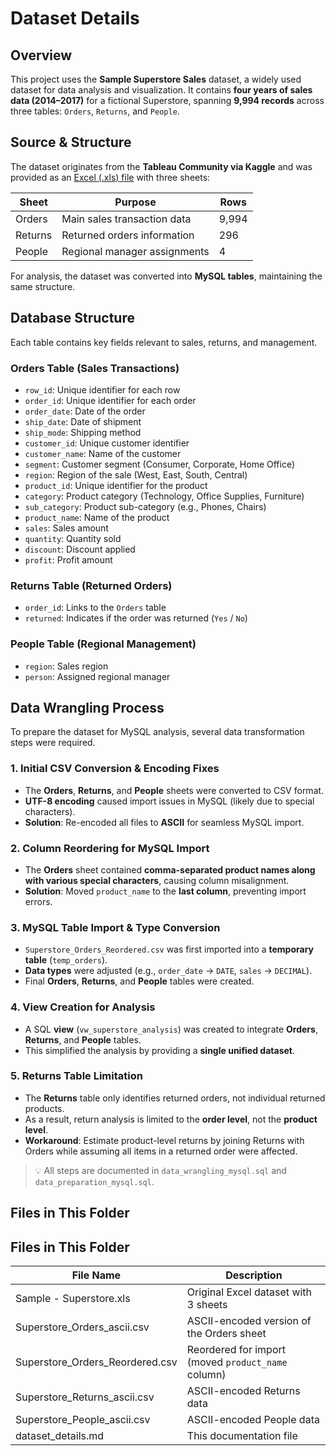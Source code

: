 # Dataset Details
 
## Overview

This project uses the **Sample Superstore Sales** dataset, a widely used dataset for data analysis and visualization. It contains **four years of sales data (2014–2017)** for a fictional Superstore, spanning **9,994 records** across three tables: `Orders`, `Returns`, and `People`.
 
## Source & Structure

The dataset originates from the **Tableau Community via Kaggle** and was provided as an [Excel (.xls) file](https://community.tableau.com/s/question/0D54T00000CWeX8SAL/sample-superstore-sales-excelxls) with three sheets:
 
| Sheet   | Purpose                      | Rows |
|---------|------------------------------|------|
| Orders  | Main sales transaction data  | 9,994 |
| Returns | Returned orders information  | 296 |
| People  | Regional manager assignments | 4 |

For analysis, the dataset was converted into **MySQL tables**, maintaining the same structure.
 
## Database Structure
 
Each table contains key fields relevant to sales, returns, and management.
 
### Orders Table (Sales Transactions)

- `row_id`: Unique identifier for each row  
- `order_id`: Unique identifier for each order  
- `order_date`: Date of the order  
- `ship_date`: Date of shipment   
- `ship_mode`: Shipping method  
- `customer_id`: Unique customer identifier  
- `customer_name`: Name of the customer  
- `segment`: Customer segment (Consumer, Corporate, Home Office)  
- `region`: Region of the sale (West, East, South, Central)  
- `product_id`: Unique identifier for the product  
- `category`: Product category (Technology, Office Supplies, Furniture)  
- `sub_category`: Product sub-category (e.g., Phones, Chairs)  
- `product_name`: Name of the product  
- `sales`: Sales amount  
- `quantity`: Quantity sold  
- `discount`: Discount applied  
- `profit`: Profit amount 
 
### Returns Table (Returned Orders)

- `order_id`: Links to the `Orders` table  
- `returned`: Indicates if the order was returned (`Yes` / `No`)  
 
### People Table (Regional Management)
 
- `region`: Sales region  
- `person`: Assigned regional manager  
 
## Data Wrangling Process
 
To prepare the dataset for MySQL analysis, several data transformation steps were required.
 
### 1. Initial CSV Conversion & Encoding Fixes
 
- The **Orders**, **Returns**, and **People** sheets were converted to CSV format.
- **UTF-8 encoding** caused import issues in MySQL (likely due to special characters).
- **Solution**: Re-encoded all files to **ASCII** for seamless MySQL import.
 
### 2. Column Reordering for MySQL Import
 
- The **Orders** sheet contained **comma-separated product names along with various special characters**, causing column misalignment.
- **Solution**: Moved `product_name` to the **last column**, preventing import errors.
 
### 3. MySQL Table Import & Type Conversion
 
- `Superstore_Orders_Reordered.csv` was first imported into a **temporary table** (`temp_orders`).
- **Data types** were adjusted (e.g., `order_date` → `DATE`, `sales` → `DECIMAL`).
- Final **Orders**, **Returns**, and **People** tables were created.
 
### 4. View Creation for Analysis
 
- A SQL **view** (`vw_superstore_analysis`) was created to integrate **Orders**, **Returns**, and **People** tables.
- This simplified the analysis by providing a **single unified dataset**.
 
### 5. Returns Table Limitation
 
- The **Returns** table only identifies returned orders, not individual returned products.
- As a result, return analysis is limited to the **order level**, not the **product level**.
- **Workaround**: Estimate product-level returns by joining Returns with Orders while assuming all items in a returned order were affected.
 
> 💡 All steps are documented in `data_wrangling_mysql.sql` and `data_preparation_mysql.sql`.
 
## Files in This Folder
 
## Files in This Folder

| File Name                      | Description                                          |
|-------------------------------|------------------------------------------------------|
| Sample - Superstore.xls       | Original Excel dataset with 3 sheets                |
| Superstore_Orders_ascii.csv   | ASCII-encoded version of the Orders sheet           |
| Superstore_Orders_Reordered.csv | Reordered for import (moved `product_name` column) |
| Superstore_Returns_ascii.csv  | ASCII-encoded Returns data                          |
| Superstore_People_ascii.csv   | ASCII-encoded People data                           |
| dataset_details.md            | This documentation file                             |
